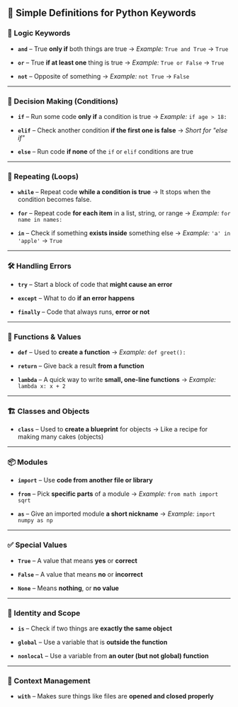 ## 🐍 **Simple Definitions for Python Keywords**

### 🔗 Logic Keywords

* **`and`** – True **only if** both things are true
  → *Example:* `True and True` → `True`

* **`or`** – True **if at least one** thing is true
  → *Example:* `True or False` → `True`

* **`not`** – Opposite of something
  → *Example:* `not True` → `False`

---

### 🔀 Decision Making (Conditions)

* **`if`** – Run some code **only if** a condition is true
  → *Example:* `if age > 18:`

* **`elif`** – Check another condition **if the first one is false**
  → *Short for "else if"*

* **`else`** – Run code **if none** of the `if` or `elif` conditions are true

---

### 🔁 Repeating (Loops)

* **`while`** – Repeat code **while a condition is true**
  → It stops when the condition becomes false.

* **`for`** – Repeat code **for each item** in a list, string, or range
  → *Example:* `for name in names:`

* **`in`** – Check if something **exists inside** something else
  → *Example:* `'a' in 'apple'` → `True`

---

### 🛠️ Handling Errors

* **`try`** – Start a block of code that **might cause an error**

* **`except`** – What to do **if an error happens**

* **`finally`** – Code that always runs, **error or not**

---

### 🧰 Functions & Values

* **`def`** – Used to **create a function**
  → *Example:* `def greet():`

* **`return`** – Give back a result **from a function**

* **`lambda`** – A quick way to write **small, one-line functions**
  → *Example:* `lambda x: x + 2`

---

### 🏗️ Classes and Objects

* **`class`** – Used to **create a blueprint** for objects
  → Like a recipe for making many cakes (objects)

---

### 📦 Modules

* **`import`** – Use **code from another file or library**

* **`from`** – Pick **specific parts** of a module
  → *Example:* `from math import sqrt`

* **`as`** – Give an imported module **a short nickname**
  → *Example:* `import numpy as np`

---

### ✅ Special Values

* **`True`** – A value that means **yes** or **correct**

* **`False`** – A value that means **no** or **incorrect**

* **`None`** – Means **nothing**, or **no value**

---

### 🧠 Identity and Scope

* **`is`** – Check if two things are **exactly the same object**

* **`global`** – Use a variable that is **outside the function**

* **`nonlocal`** – Use a variable from **an outer (but not global) function**

---

### 📎 Context Management

* **`with`** – Makes sure things like files are **opened and closed properly**
